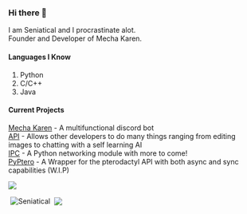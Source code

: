 ### Hi there 👋
I am Seniatical and I procrastinate alot.\
Founder and Developer of Mecha Karen.

#### Languages I Know<br/>
1. Python
2. C/C++
3. Java

#### Current Projects<br/>
[Mecha Karen](https://mechakaren.xyz/) - A multifunctional discord bot<br/>
[API](https://api.mechakaren.xyz) - Allows other developers to do many things ranging from editing images to chatting with a self learning AI<br/>
[IPC](https://github.com/Seniatical/IPC) - A Python networking module with more to come!<br/>
[PyPtero](https://github.com/Rapi-Dev/PyPtero) - A Wrapper for the pterodactyl API with both async and sync capabilities (W.I.P)

![](https://komarev.com/ghpvc/?username=Seniatical)
<p>
  &nbsp;<img align="center" src="https://github-readme-stats.vercel.app/api?username=Seniatical&show_icons=true&locale=en&theme=dark" alt="Seniatical" />
  &nbsp;<img align="center", src="https://github-readme-stats.vercel.app/api/top-langs/?username=Seniatical&locale=en&theme=dark" />
</p>
